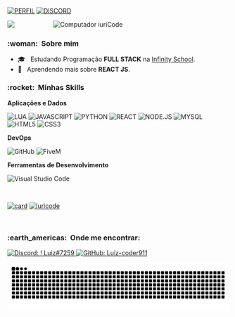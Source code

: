 [![PERFIL](https://img.shields.io/badge/perfil%20-%23323330.svg?&style=for-the-badge&logoColor=black&color=FF0080)](https://github.com/Luiz-coder911)
[![DISCORD](https://img.shields.io/badge/discord%20-%23323330.svg?&style=for-the-badge&logoColor=white&color=5865F2)](https://discord.gg/w7nfRHdz9w)


<img src="https://raw.githubusercontent.com/MicaelliMedeiros/micaellimedeiros/master/image/computer-illustration.png" min-width="400px" max-width="400px" width="400px" align="right" alt="Computador iuriCode">

![](https://komarev.com/ghpvc/?username=Luiz-coder911&color=006bed)

<h3> :woman: &nbsp;Sobre mim </h3>



- 🎓 &nbsp; Estudando Programação **FULL STACK** na <a href="https://infinityschool.com.br">Infinity School</a>.
- 🌱 &nbsp; Aprendendo mais sobre **REACT JS**.

<h3> :rocket: &nbsp;Minhas Skills </h3>

**Aplicações e Dados**

![LUA](https://img.shields.io/badge/lua-2C2D72?style=for-the-badge&logo=lua&logoColor=white)
![JAVASCRIPT](https://img.shields.io/badge/javascript-a39315?style=for-the-badge&logo=javascript&logoColor=white)
![PYTHON](https://img.shields.io/badge/python-3776AB?style=for-the-badge&logo=python&logoColor=white)
![REACT](https://img.shields.io/badge/REACT-0a6882?style=for-the-badge&logo=react&logoColor=white)
![NODE.JS](https://img.shields.io/badge/node.js-339933?style=for-the-badge&logo=node.js&logoColor=white)
![MYSQL](https://img.shields.io/badge/mysql-4479A1?style=for-the-badge&logo=mysql&logoColor=white)
![HTML5](https://img.shields.io/badge/html5-E34F26?style=for-the-badge&logo=html5&logoColor=white)
![CSS3](https://img.shields.io/badge/css3-1572B6?style=for-the-badge&logo=css3&logoColor=white)

**DevOps**

  ![GitHub](https://img.shields.io/badge/-GitHub-333333?style=flat&logo=github)
  ![FiveM](https://img.shields.io/badge/-FiveM-333333?style=flat&logo=fivem)

**Ferramentas de Desenvolvimento**

  ![Visual Studio Code](https://img.shields.io/badge/-Visual%20Studio%20Code-333333?style=flat&logo=visual-studio-code&logoColor=007ACC)

<br/>

[![card](https://github-readme-stats.vercel.app/api?username=Luiz-coder911&theme=radical&show_icons=true)](https://github.com/Luiz-coder911)
[![iuricode](https://github-readme-stats.vercel.app/api/top-langs/?username=Luiz-coder911&hide=html&layout=compact=true&theme=radical)](https://github.com/Luiz-coder911)

<br/>

<h3> :earth_americas: &nbsp;Onde me encontrar: </h3> 

[![Discord: ! Luiz#7259](https://img.shields.io/badge/-!%20Luiz%207259-006bed?style=flat-square&logo=Discord&logoColor=white&color=5865F2&link=https://discord.gg/w7nfRHdz9w)
](https://discord.gg/w7nfRHdz9w)
[![GitHub: Luiz-coder911]( https://img.shields.io/github/followers/Luiz-coder911?label=follow&style=social)](https://github.com/Luiz-coder911)


![Snake animation](https://github.com/Luiz-coder911/Luiz-coder911/blob/output/github-contribution-grid-snake.svg)

